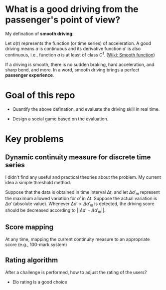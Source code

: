 # What is a good driving from the passenger's point of view?

My defination of **smooth driving**:

Let $a(t)$ represents the function (or time series) of acceleration. A good driving means $a$ is continuous and its derivative function $a'$ is also continuous, i.e., function $a$ is at least of class $C^1$. ([Wiki: Smooth function](http://en.wikipedia.org/wiki/Smooth_function))

If a driving is smooth, there is no sudden braking, hard acceleration, and sharp bend, and more. In a word, smooth driving brings a perfect **passenger experience**.

# Goal of this repo

- Quantify the above defination, and evaluate the driving skill in real time.

- Design a social game based on the evaluation.

# Key problems

## Dynamic continuity measure for discrete time series

I didn't find any useful and practical theories about the problem. My current idea a simple threshold method.

Suppose that the data is obtained in time interval $\Delta{t}$, and let $\Delta{a'_m}$ represent the maximum allowed variation for $a'$ in $\Delta{t}$. Suppose the actual variation is $\Delta{a'}$ (absolute value). Whenever $\Delta{a'}>\Delta{a'_m}$ is detected, the driving score should be decreased according to $||\Delta{a'}-\Delta{a'_m}||$. 

## Score mapping

At any time, mapping the current continuity measure to an appropriate score (e.g., 100-mark system)


## Rating algorithm

After a challenge is performed, how to adjust the rating of the users?

- Elo rating is a good choice



